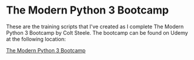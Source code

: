# The Modern Python 3 Bootcamp

These are the training scripts that I've created as I complete The Modern Python 3 Bootcamp by Colt Steele. The bootcamp
can be found on Udemy at the following location:

[The Modern Python 3 Bootcamp](https://www.udemy.com/the-modern-python3-bootcamp/)